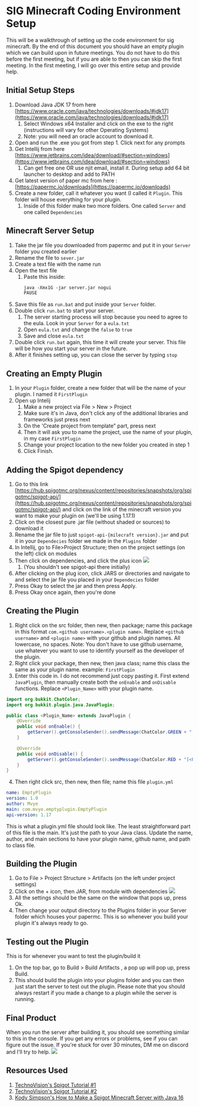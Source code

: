 # SIG Minecraft Coding Environment Setup

This will be a walkthrough of setting up the code environment for sig minecraft. By the end of this document you should have an empty plugin which we can build upon in future meetings. You do not have to do this before the first meeting, but if you are able to then you can skip the first meeting. In the first meeting, I will go over this entire setup and provide help. 


## Initial Setup Steps
1. Download Java JDK 17 from here [https://www.oracle.com/java/technologies/downloads/#jdk17](https://www.oracle.com/java/technologies/downloads/#jdk17)
    1. Select Windows x64 Installer and click on the exe to the right (instructions will vary for other Operating Systems)
    2. Note: you will need an oracle account to download it. 
2. Open and run the .exe you got from step 1. Click next for any prompts 
3. Get Intellij from here [https://www.jetbrains.com/idea/download/#section=windows](https://www.jetbrains.com/idea/download/#section=windows)
    1. Can get free one OR use njit email, install it. During setup add 64 bit launcher to desktop and add to PATH
4. Get latest version of paper mc from here : [https://papermc.io/downloads](https://papermc.io/downloads)
5. Create a new folder, call it whatever you want (I called it `Plugin`. This folder will house everything for your plugin.
    1. Inside of this folder make two more folders. One called `Server` and one called `Dependencies`


## Minecraft Server Setup
1. Take the jar file you downloaded from papermc and put it in your `Server` folder you created earlier
2. Rename the file to `sever.jar`
3. Create a text file with the name run
4. Open the text file 
    1. Paste this inside:
        ```html
        java -Xmx1G -jar server.jar nogui
        PAUSE
        ```
5. Save this file as `run.bat` and put inside your `Server` folder. 
6. Double click `run.bat` to start your server. 
    1. The server starting process will stop because you need to agree to the eula. Look in your `Server` for a `eula.txt`
    2. Open `eula.txt` and change the `false` to `true`
    3. Save and close `eula.txt`
7. Double click `run.bat` again, this time it will create your server. This file will be how you start your server in the future.
8. After it finishes setting up, you can close the server by typing `stop`


## Creating an Empty Plugin
1. In your `Plugin` folder, create a new folder that will be the name of your plugin. I named it `FirstPlugin` 
2. Open up Intelij
    1. Make a new project via File > New > Project
    2. Make sure it's in Java, don't click any of the additional libraries and frameworks just press next
    3. On the 'Create project from template" part, press next
    4. Then it will ask you to name the project, use the name of your plugin, in my case `FirstPlugin`
    5. Change your project location to the new folder you created in step 1
    6. Click Finish.


## Adding the Spigot dependency
1. Go to this link [https://hub.spigotmc.org/nexus/content/repositories/snapshots/org/spigotmc/spigot-api/](https://hub.spigotmc.org/nexus/content/repositories/snapshots/org/spigotmc/spigot-api/) and click on the link of the minecraft version you want to make your plugin on (we'll be using 1.17.1)
2. Click on the closest pure .jar file (without shaded or sources) to download it
3. Rename the jar file to just `spigot-api-{milecraft version}.jar` and put it in your `Dependecies` folder we made in the `Plugins` folder
4. In Intellij, go to File>Project Structure; then on the project settings (on the left) click on modules 
5. Then click on dependencies, and click the plus icon 
    ![](https://i.imgur.com/knatjSu.png)
    1. (You shouldn't see spigot-api there initially)
6. After clicking on the plug icon, click JARS or directories and navigate to and select the jar file you placed in your `Dependecies` folder
7. Press Okay to select the jar and then press Apply.
8. Press Okay once again, then you're done

## Creating the Plugin
1. Right click on the src folder, then new, then package; name this package in this format `com.<github username>.<plugin name>`. Replace `<github username>` and `<plugin name>` with your github and plugin names. All lowercase, no spaces. Note: You don't have to use github username, use whatever you want to use to identify yourself as the developer of the plugin.
2. Right click your package, then new, then java class; name this class the same as your plugin name. example: `FirstPlugin`
3. Enter this code in. I do not recommend just copy pasting it. First extend `JavaPlugin`, then manually create both the `onEnable` and `onDisable` functions. Replace `<Plugin_Name>` with your plugin name. 
```java
import org.bukkit.ChatColor;
import org.bukkit.plugin.java.JavaPlugin;

public class <Plugin_Name> extends JavaPlugin {
    @Override
    public void onEnable() {
        getServer().getConsoleSender().sendMessage(ChatColor.GREEN + "[<Plugin_Name>]: Plugin is enabled!");
    }

    @Override
    public void onDisable() {
        getServer().getConsoleSender().sendMessage(ChatColor.RED + "[<Plugin_Name>]: Plugin is disabled!");
    }
}
```
4. Then right click src, then new, then file; name this file `plugin.yml`
```yaml
name: EmptyPlugin
version: 1.0
author: Mvye
main: com.mvye.emptyplugin.EmptyPlugin
api-version: 1.17
```
This is what a plugin.yml file should look like. The least straightforward part of this file is the main. It's just the path to your Java class. Update the name, author, and main sections to have your plugin name, github name, and path to class file. 

## Building the Plugin
1. Go to File > Project Structure > Artifacts (on the left under project settings)
2. Click on the + icon, then JAR, from module with dependencies
![](https://i.imgur.com/7awz2Ci.png)
3. All the settings should be the same on the window that pops up, press Ok.
4. Then change your output directory to the Plugins folder in your Server folder which houses your papermc. This is so whenever you build your plugin it's always ready to go.

## Testing out the Plugin
This is for whenever you want to test the plugin/build it

1. On the top bar, go to Build > Build Artifacts , a pop up will pop up, press Build.
2. This should build the plugin into your plugins folder and you can then just start the server to test out the plugin. Please note that you should always restart if you made a change to a plugin while the server is running.

## Final Product

When you run the server after building it, you should see something similar to this in the console. If you get any errors or problems, see if you can figure out the issue. If you're stuck for over 30 minutes, DM me on discord and I'll try to help. 
![](https://i.imgur.com/pQ3iugB.png)


## Resources Used
1. [TechnoVision's Spigot Tutorial #1](https://youtu.be/lJyTEuqLQfU)
2. [TechnoVision's Spigot Tutorial #2](https://youtu.be/WcFb0GO14zY)
3. [Kody Simpson's How to Make a Spigot Minecraft Server with Java 16](https://youtu.be/B0CyGUDxkDI)
